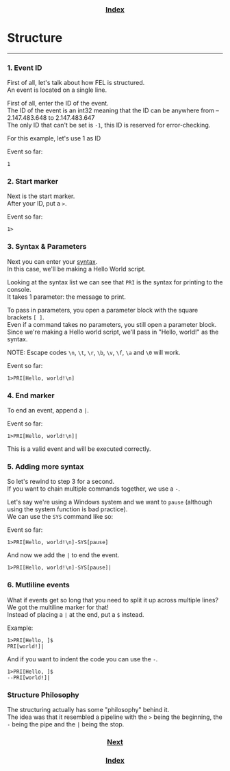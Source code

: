 <h3 align="center"><a href="index">Index</a></h3>

# Structure
-----

### 1. Event ID

First of all, let's talk about how FEL is structured.  
An event is located on a single line.  

First of all, enter the ID of the event.  
The ID of the event is an int32 meaning that the ID can be anywhere from –2.147.483.648 to 2.147.483.647  
The only ID that can't be set is `-1`, this ID is reserved for error-checking.

For this example, let's use 1 as ID

Event so far:
```
1
```

### 2. Start marker

Next is the start marker.  
After your ID, put a `>`.  

Event so far:
```
1>
```

### 3. Syntax & Parameters

Next you can enter your [syntax](syntax).  
In this case, we'll be making a Hello World script.  

Looking at the syntax list we can see that `PRI` is the syntax for printing to the console.  
It takes 1 parameter: the message to print.  

To pass in parameters, you open a parameter block with the square brackets `[ ]`.  
Even if a command takes no parameters, you still open a parameter block.  
Since we're making a Hello world script, we'll pass in "Hello, world!" as the syntax.

  NOTE: Escape codes `\n`, `\t`, `\r`, `\b`, `\v`, `\f`, `\a` and `\0` will work.

Event so far:
```
1>PRI[Hello, world!\n]
```

### 4. End marker

To end an event, append a `|`.

Event so far:
```
1>PRI[Hello, world!\n]|
```
This is a valid event and will be executed correctly.

### 5. Adding more syntax

So let's rewind to step 3 for a second.  
If you want to chain multiple commands together, we use a `-`.  

Let's say we're using a Windows system and we want to `pause` (although using the system function is bad practice).  
We can use the `SYS` command like so:

Event so far:
```
1>PRI[Hello, world!\n]-SYS[pause]
```

And now we add the `|` to end the event.  
```
1>PRI[Hello, world!\n]-SYS[pause]|
```

### 6. Mutliline events

What if events get so long that you need to split it up across multiple lines?  
We got the multiline marker for that!  
Instead of placing a `|` at the end, put a `$` instead.

Example:
```
1>PRI[Hello, ]$
PRI[world!]|
```

And if you want to indent the code you can use the `-`.

```
1>PRI[Hello, ]$
--PRI[world!]|
```

### Structure Philosophy

The structuring actually has some "philosophy" behind it.  
The idea was that it resembled a pipeline with the `>` being the beginning, the `-` being the pipe and the `|` being the stop.  

<h3 align="center"><a href="directives">Next</a></h3>
<h3 align="center"><a href="index">Index</a></h3>
